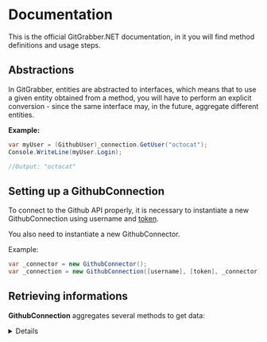 # Documentation
This is the official GitGrabber.NET documentation, in it you will find method definitions and usage steps.

## Abstractions
In GitGrabber, entities are abstracted to interfaces, which means that to use a given entity obtained from a method, 
you will have to perform an explicit conversion - since the same interface may, in the future, aggregate different entities.

**Example:**

```csharp
var myUser = (GithubUser)_connection.GetUser("octocat");
Console.WriteLine(myUser.Login);

//Output: "octocat"
```

## Setting up a GithubConnection
To connect to the Github API properly, it is necessary to instantiate a new GithubConnection using username and
[token](https://docs.github.com/en/authentication/keeping-your-account-and-data-secure/creating-a-personal-access-token).

You also need to instantiate a new GithubConnector.

Example:

```csharp
var _connector = new GithubConnector();
var _connection = new GithubConnection([username], [token], _connector);
```

## Retrieving informations
**GithubConnection** aggregates several methods to get data:

<details>

```csharp
(GithubUser) connection.GetUser(string username)
(GithubUser) await connection.GetUserAsync(string username)
```

```csharp
(List<GithubUser>) connection.GetUserFollowers(string username)
(List<GithubUser>) await connection.GetUserFollowersAsync(string username)
```

```csharp
(List<GithubUser>) connection.GetUserFollowing(string username)
(List<GithubUser>) await connection.GetUserFollowingAsync(string username)
```

```csharp
(List<GithubRepository>) connection.GetUserRepositories(string username)
(List<GithubRepository>) await connection.GetUserRepositoriesAsync(string username)
```

```csharp
(GithubOrganization) connection.GetOrganization(string organization)
(GithubOrganization) await connection.GetOrganizationAsync(string organization)
```

```csharp
(List<GithubRepository>) connection.GetOrganizationRepositories(string organization)
(List<GithubRepository>) await connection.GetOrganizationRepositoriesAsync(string organization)
```

```csharp
(GithubGist) connection.GetGist(long id)
(GithubGist) await connection.GetGistAsync(long id)
```

```csharp
(GithubRepository) connection.GetRepository(string ownerUsername, string repositoryName)
(GithubRepository) await connection.GetRepositoryAsync(string ownerUsername, string repositoryName)
```
</details>
